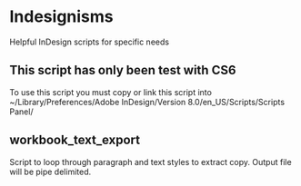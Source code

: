 Indesignisms
============

Helpful InDesign scripts for specific needs

## This script has only been test with CS6
To use this script you must copy or link this script into
~/Library/Preferences/Adobe InDesign/Version 8.0/en_US/Scripts/Scripts Panel/

## workbook_text_export
Script to loop through paragraph and text styles to extract copy. Output file will be pipe delimited.
